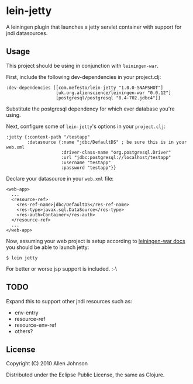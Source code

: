 # lein-jetty

A leiningen plugin that launches a jetty servlet container with support for jndi datasources.

## Usage

This project should be using in conjunction with `leiningen-war`.

First, include the following dev-dependencies in your project.clj:

    :dev-dependencies [[com.mefesto/lein-jetty "1.0.0-SNAPSHOT"]
                       [uk.org.alienscience/leiningen-war "0.0.12"]
                       [postgresql/postgresql "8.4-702.jdbc4"]]

Substitute the postgresql dependency for which ever database you're using.

Next, configure some of `lein-jetty`'s options in your `project.clj`:

    :jetty {:context-path "/testapp"
            :datasource {:name "jdbc/DefaultDS" ; be sure this is in your web.xml
                         :driver-class-name "org.postgresql.Driver"
                         :url "jdbc:postgresql://localhost/testapp"
                         :username "testapp"
                         :password "testapp"}}

Declare your datasource in your `web.xml` file:

    <web-app>
      ...
      <resource-ref>
        <res-ref-name>jdbc/DefaultDS</res-ref-name>
        <res-type>javax.sql.DataSource</res-type>
        <res-auth>Container</res-auth>
      </resource-ref>
      ...
    </web-app>

Now, assuming your web project is setup according to [leiningen-war docs](https://github.com/alienscience/leiningen-war) you should be able to launch jetty:

    $ lein jetty

For better or worse jsp support is included. :-\

## TODO

Expand this to support other jndi resources such as:
 * env-entry
 * resource-ref
 * resource-env-ref
 * others?

## License

Copyright (C) 2010 Allen Johnson

Distributed under the Eclipse Public License, the same as Clojure.
